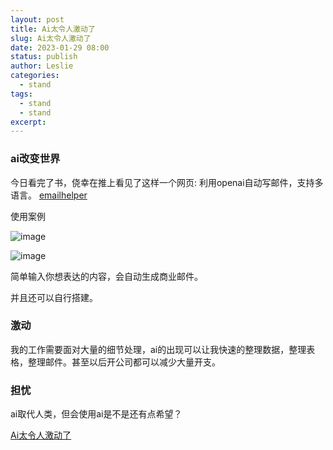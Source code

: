 ```yaml
---
layout: post
title: Ai太令人激动了
slug: Ai太令人激动了
date: 2023-01-29 08:00
status: publish
author: Leslie
categories: 
  - stand 
tags:
  - stand 
  - stand 
excerpt: 
---
```


### ai改变世界
今日看完了书，侥幸在推上看见了这样一个网页:
利用openai自动写邮件，支持多语言。
[emailhelper][]

使用案例

![image](https://user-images.githubusercontent.com/81410185/215315896-5b929ec0-1194-490f-875d-0c14878c0c88.png)

![image](https://user-images.githubusercontent.com/81410185/215315892-95b6996e-8de1-4480-aa1d-0cfd8dbce80f.png)


简单输入你想表达的内容，会自动生成商业邮件。


并且还可以自行搭建。


### 激动

我的工作需要面对大量的细节处理，ai的出现可以让我快速的整理数据，整理表格，整理邮件。甚至以后开公司都可以减少大量开支。

### 担忧

ai取代人类，但会使用ai是不是还有点希望？



[emailhelper]:https://email-helper.vercel.app/

[Ai太令人激动了](https://github.com/lesnolie/Marverick/issues/23)


